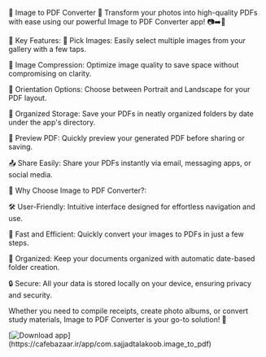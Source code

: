 📸 Image to PDF Converter 📄 Transform your photos into high-quality PDFs with ease using our powerful Image to PDF Converter app! 📷➡️📑

🌟 Key Features:
📸 Pick Images: Easily select multiple images from your gallery with a few taps.

🔧 Image Compression: Optimize image quality to save space without compromising on clarity.

🔄 Orientation Options: Choose between Portrait and Landscape for your PDF layout.

📂 Organized Storage: Save your PDFs in neatly organized folders by date under the app's directory.

👀 Preview PDF: Quickly preview your generated PDF before sharing or saving.

📤 Share Easily: Share your PDFs instantly via email, messaging apps, or social media.

🎯 Why Choose Image to PDF Converter?:

🛠️ User-Friendly: Intuitive interface designed for effortless navigation and use.

💨 Fast and Efficient: Quickly convert your images to PDFs in just a few steps.

📅 Organized: Keep your documents organized with automatic date-based folder creation.

🔒 Secure: All your data is stored locally on your device, ensuring privacy and security.

Whether you need to compile receipts, create photo albums, or convert study materials, Image to PDF Converter is your go-to solution! 🌟


[![Download app]([https://example.com/image.png](https://s.cafebazaar.ir/2/images/get-cafebazaar-en.png))](https://cafebazaar.ir/app/com.sajjadtalakoob.image_to_pdf)
